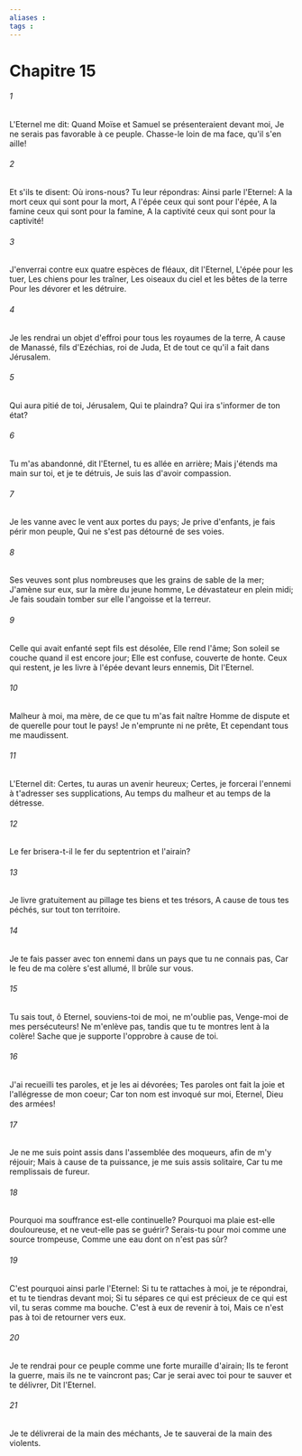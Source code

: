 ```yaml
---
aliases : 
tags : 
---
```


# Chapitre 15

###### 1
L'Eternel me dit: Quand Moïse et Samuel se présenteraient devant moi, Je ne serais pas favorable à ce peuple. Chasse-le loin de ma face, qu'il s'en aille!
###### 2
Et s'ils te disent: Où irons-nous? Tu leur répondras: Ainsi parle l'Eternel: A la mort ceux qui sont pour la mort, A l'épée ceux qui sont pour l'épée, A la famine ceux qui sont pour la famine, A la captivité ceux qui sont pour la captivité!
###### 3
J'enverrai contre eux quatre espèces de fléaux, dit l'Eternel, L'épée pour les tuer, Les chiens pour les traîner, Les oiseaux du ciel et les bêtes de la terre Pour les dévorer et les détruire.
###### 4
Je les rendrai un objet d'effroi pour tous les royaumes de la terre, A cause de Manassé, fils d'Ezéchias, roi de Juda, Et de tout ce qu'il a fait dans Jérusalem.
###### 5
Qui aura pitié de toi, Jérusalem, Qui te plaindra? Qui ira s'informer de ton état?
###### 6
Tu m'as abandonné, dit l'Eternel, tu es allée en arrière; Mais j'étends ma main sur toi, et je te détruis, Je suis las d'avoir compassion.
###### 7
Je les vanne avec le vent aux portes du pays; Je prive d'enfants, je fais périr mon peuple, Qui ne s'est pas détourné de ses voies.
###### 8
Ses veuves sont plus nombreuses que les grains de sable de la mer; J'amène sur eux, sur la mère du jeune homme, Le dévastateur en plein midi; Je fais soudain tomber sur elle l'angoisse et la terreur.
###### 9
Celle qui avait enfanté sept fils est désolée, Elle rend l'âme; Son soleil se couche quand il est encore jour; Elle est confuse, couverte de honte. Ceux qui restent, je les livre à l'épée devant leurs ennemis, Dit l'Eternel.
###### 10
Malheur à moi, ma mère, de ce que tu m'as fait naître Homme de dispute et de querelle pour tout le pays! Je n'emprunte ni ne prête, Et cependant tous me maudissent.
###### 11
L'Eternel dit: Certes, tu auras un avenir heureux; Certes, je forcerai l'ennemi à t'adresser ses supplications, Au temps du malheur et au temps de la détresse.
###### 12
Le fer brisera-t-il le fer du septentrion et l'airain?
###### 13
Je livre gratuitement au pillage tes biens et tes trésors, A cause de tous tes péchés, sur tout ton territoire.
###### 14
Je te fais passer avec ton ennemi dans un pays que tu ne connais pas, Car le feu de ma colère s'est allumé, Il brûle sur vous.
###### 15
Tu sais tout, ô Eternel, souviens-toi de moi, ne m'oublie pas, Venge-moi de mes persécuteurs! Ne m'enlève pas, tandis que tu te montres lent à la colère! Sache que je supporte l'opprobre à cause de toi.
###### 16
J'ai recueilli tes paroles, et je les ai dévorées; Tes paroles ont fait la joie et l'allégresse de mon coeur; Car ton nom est invoqué sur moi, Eternel, Dieu des armées!
###### 17
Je ne me suis point assis dans l'assemblée des moqueurs, afin de m'y réjouir; Mais à cause de ta puissance, je me suis assis solitaire, Car tu me remplissais de fureur.
###### 18
Pourquoi ma souffrance est-elle continuelle? Pourquoi ma plaie est-elle douloureuse, et ne veut-elle pas se guérir? Serais-tu pour moi comme une source trompeuse, Comme une eau dont on n'est pas sûr?
###### 19
C'est pourquoi ainsi parle l'Eternel: Si tu te rattaches à moi, je te répondrai, et tu te tiendras devant moi; Si tu sépares ce qui est précieux de ce qui est vil, tu seras comme ma bouche. C'est à eux de revenir à toi, Mais ce n'est pas à toi de retourner vers eux.
###### 20
Je te rendrai pour ce peuple comme une forte muraille d'airain; Ils te feront la guerre, mais ils ne te vaincront pas; Car je serai avec toi pour te sauver et te délivrer, Dit l'Eternel.
###### 21
Je te délivrerai de la main des méchants, Je te sauverai de la main des violents.

